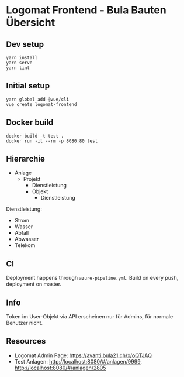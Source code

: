 # Logomat Frontend - Bula Bauten Übersicht

## Dev setup

    yarn install
    yarn serve
    yarn lint

## Initial setup

    yarn global add @vue/cli
    vue create logomat-frontend

## Docker build

    docker build -t test .
    docker run -it --rm -p 8080:80 test

## Hierarchie

* Anlage
  * Projekt
    * Dienstleistung
    * Objekt
      * Dienstleistung

Dienstleistung:
* Strom
* Wasser
* Abfall
* Abwasser
* Telekom

## CI

Deployment happens through `azure-pipeline.yml`.
Build on every push, deployment on master.

## Info

Token im User-Objekt via API erscheinen nur für Admins, für normale Benutzer nicht.

## Resources

* Logomat Admin Page: <https://avanti.bula21.ch/x/oQTJAQ>
* Test Anlagen: <http://localhost:8080/#/anlagen/9999>, <http://localhost:8080/#/anlagen/2805> 
